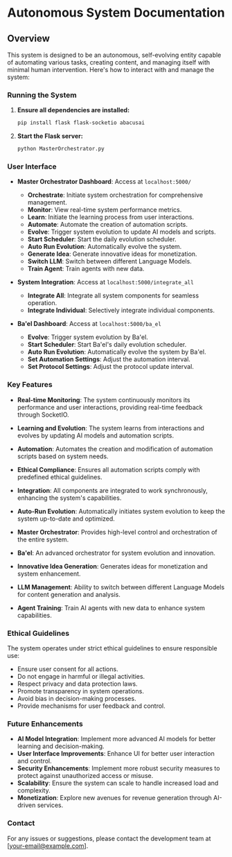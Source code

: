 # Autonomous System Documentation

## Overview

This system is designed to be an autonomous, self-evolving entity capable of automating various tasks, creating content, and managing itself with minimal human intervention. Here's how to interact with and manage the system:

### Running the System

1. **Ensure all dependencies are installed:**
   ```bash
   pip install flask flask-socketio abacusai
   ```

2. **Start the Flask server:**
   ```bash
   python MasterOrchestrator.py
   ```

### User Interface

- **Master Orchestrator Dashboard**: Access at `localhost:5000/`
  - **Orchestrate**: Initiate system orchestration for comprehensive management.
  - **Monitor**: View real-time system performance metrics.
  - **Learn**: Initiate the learning process from user interactions.
  - **Automate**: Automate the creation of automation scripts.
  - **Evolve**: Trigger system evolution to update AI models and scripts.
  - **Start Scheduler**: Start the daily evolution scheduler.
  - **Auto Run Evolution**: Automatically evolve the system.
  - **Generate Idea**: Generate innovative ideas for monetization.
  - **Switch LLM**: Switch between different Language Models.
  - **Train Agent**: Train agents with new data.

- **System Integration**: Access at `localhost:5000/integrate_all`
  - **Integrate All**: Integrate all system components for seamless operation.
  - **Integrate Individual**: Selectively integrate individual components.

- **Ba'el Dashboard**: Access at `localhost:5000/ba_el`
  - **Evolve**: Trigger system evolution by Ba'el.
  - **Start Scheduler**: Start Ba'el's daily evolution scheduler.
  - **Auto Run Evolution**: Automatically evolve the system by Ba'el.
  - **Set Automation Settings**: Adjust the automation interval.
  - **Set Protocol Settings**: Adjust the protocol update interval.

### Key Features

- **Real-time Monitoring**: The system continuously monitors its performance and user interactions, providing real-time feedback through SocketIO.

- **Learning and Evolution**: The system learns from interactions and evolves by updating AI models and automation scripts.

- **Automation**: Automates the creation and modification of automation scripts based on system needs.

- **Ethical Compliance**: Ensures all automation scripts comply with predefined ethical guidelines.

- **Integration**: All components are integrated to work synchronously, enhancing the system's capabilities.

- **Auto-Run Evolution**: Automatically initiates system evolution to keep the system up-to-date and optimized.

- **Master Orchestrator**: Provides high-level control and orchestration of the entire system.

- **Ba'el**: An advanced orchestrator for system evolution and innovation.

- **Innovative Idea Generation**: Generates ideas for monetization and system enhancement.

- **LLM Management**: Ability to switch between different Language Models for content generation and analysis.

- **Agent Training**: Train AI agents with new data to enhance system capabilities.

### Ethical Guidelines

The system operates under strict ethical guidelines to ensure responsible use:

- Ensure user consent for all actions.
- Do not engage in harmful or illegal activities.
- Respect privacy and data protection laws.
- Promote transparency in system operations.
- Avoid bias in decision-making processes.
- Provide mechanisms for user feedback and control.

### Future Enhancements

- **AI Model Integration**: Implement more advanced AI models for better learning and decision-making.
- **User Interface Improvements**: Enhance UI for better user interaction and control.
- **Security Enhancements**: Implement more robust security measures to protect against unauthorized access or misuse.
- **Scalability**: Ensure the system can scale to handle increased load and complexity.
- **Monetization**: Explore new avenues for revenue generation through AI-driven services.

### Contact

For any issues or suggestions, please contact the development team at [your-email@example.com].
